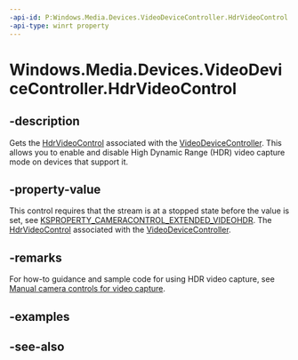 ```yaml
---
-api-id: P:Windows.Media.Devices.VideoDeviceController.HdrVideoControl
-api-type: winrt property
---
```


<!-- Property syntax
public Windows.Media.Devices.HdrVideoControl HdrVideoControl { get; }
-->

# Windows.Media.Devices.VideoDeviceController.HdrVideoControl

## -description
Gets the [HdrVideoControl](hdrvideocontrol.md) associated with the [VideoDeviceController](videodevicecontroller.md). This allows you to enable and disable High Dynamic Range (HDR) video capture mode on devices that support it.

## -property-value
This control requires that the stream is at a stopped state before the value is set, see [KSPROPERTY_CAMERACONTROL_EXTENDED_VIDEOHDR](/windows-hardware/drivers/stream/ksproperty-cameracontrol-extended-videohdr). The [HdrVideoControl](hdrvideocontrol.md) associated with the [VideoDeviceController](videodevicecontroller.md).

## -remarks
For how-to guidance and sample code for using HDR video capture, see [Manual camera controls for video capture](/windows/uwp/audio-video-camera/capture-device-controls-for-video-capture).

## -examples

## -see-also
